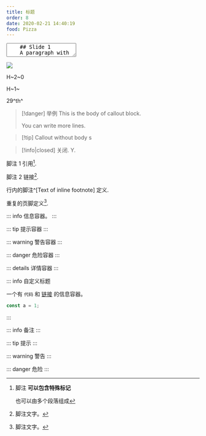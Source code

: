 ```yaml
---
title: 标题
order: 8
date: 2020-02-21 14:40:19
food: Pizza
---
```



<section data-markdown>
  <textarea data-template>
    ## Slide 1
    A paragraph with some text and a [link](http://hakim.se).
    ---
    ## Slide 2
    ---
    ## Slide 3
  </textarea>
</section>


<kaodian/>


![](/public/1.jpeg)

H~2~0

H~1~

29^th^

> [!danger] 举例
> This is the body of callout block.
>
> You can write more lines.



> [!tip] Callout without body
>s


> [!info|closed] 关闭.
> Y.


脚注 1 引用[^first].

脚注 2 链接[^second].

行内的脚注^[Text of inline footnote] 定义.

重复的页脚定义[^second].




[^first]: 脚注 **可以包含特殊标记**

    也可以由多个段落组成

[^second]: 脚注文字。


::: info
信息容器。
:::


::: tip
提示容器
:::

::: warning
警告容器
:::

::: danger
危险容器
:::

::: details
详情容器
:::

::: info 自定义标题

一个有 `代码` 和 [链接](#演示) 的信息容器。

```js
const a = 1;
```

:::


::: info 备注
:::


::: tip 提示
:::

::: warning 警告
:::

::: danger 危险
:::

